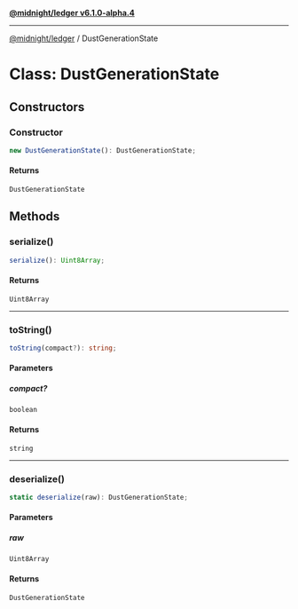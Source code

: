 [**@midnight/ledger v6.1.0-alpha.4**](../README.md)

***

[@midnight/ledger](../globals.md) / DustGenerationState

# Class: DustGenerationState

## Constructors

### Constructor

```ts
new DustGenerationState(): DustGenerationState;
```

#### Returns

`DustGenerationState`

## Methods

### serialize()

```ts
serialize(): Uint8Array;
```

#### Returns

`Uint8Array`

***

### toString()

```ts
toString(compact?): string;
```

#### Parameters

##### compact?

`boolean`

#### Returns

`string`

***

### deserialize()

```ts
static deserialize(raw): DustGenerationState;
```

#### Parameters

##### raw

`Uint8Array`

#### Returns

`DustGenerationState`

